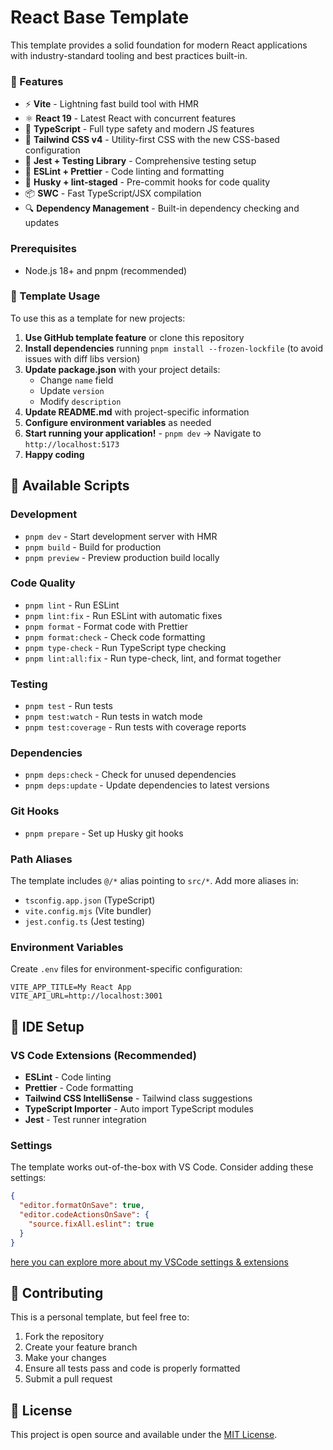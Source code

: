 # React Base Template

This template provides a solid foundation for modern React applications with industry-standard tooling and best practices built-in.

### 🚀 Features

- ⚡ **Vite** - Lightning fast build tool with HMR
- ⚛️ **React 19** - Latest React with concurrent features
- 🔧 **TypeScript** - Full type safety and modern JS features
- 🎨 **Tailwind CSS v4** - Utility-first CSS with the new CSS-based configuration
- 🧪 **Jest + Testing Library** - Comprehensive testing setup
- 📏 **ESLint + Prettier** - Code linting and formatting
- 🐺 **Husky + lint-staged** - Pre-commit hooks for code quality
- 📦 **SWC** - Fast TypeScript/JSX compilation
- 🔍 **Dependency Management** - Built-in dependency checking and updates

### Prerequisites

- Node.js 18+ and pnpm (recommended)

### 🔄 Template Usage

To use this as a template for new projects:

1. **Use GitHub template feature** or clone this repository
2. **Install dependencies** running `pnpm install --frozen-lockfile` (to avoid issues with diff libs version)
3. **Update package.json** with your project details:
   - Change `name` field
   - Update `version`
   - Modify `description`
4. **Update README.md** with project-specific information
5. **Configure environment variables** as needed
6. **Start running your application!** - `pnpm dev` -> Navigate to `http://localhost:5173`
7. **Happy coding**

## 📜 Available Scripts

### Development

- `pnpm dev` - Start development server with HMR
- `pnpm build` - Build for production
- `pnpm preview` - Preview production build locally

### Code Quality

- `pnpm lint` - Run ESLint
- `pnpm lint:fix` - Run ESLint with automatic fixes
- `pnpm format` - Format code with Prettier
- `pnpm format:check` - Check code formatting
- `pnpm type-check` - Run TypeScript type checking
- `pnpm lint:all:fix` - Run type-check, lint, and format together

### Testing

- `pnpm test` - Run tests
- `pnpm test:watch` - Run tests in watch mode
- `pnpm test:coverage` - Run tests with coverage reports

### Dependencies

- `pnpm deps:check` - Check for unused dependencies
- `pnpm deps:update` - Update dependencies to latest versions

### Git Hooks

- `pnpm prepare` - Set up Husky git hooks

### Path Aliases

The template includes `@/*` alias pointing to `src/*`. Add more aliases in:

- `tsconfig.app.json` (TypeScript)
- `vite.config.mjs` (Vite bundler)
- `jest.config.ts` (Jest testing)

### Environment Variables

Create `.env` files for environment-specific configuration:

```env
VITE_APP_TITLE=My React App
VITE_API_URL=http://localhost:3001
```

## 🔧 IDE Setup

### VS Code Extensions (Recommended)

- **ESLint** - Code linting
- **Prettier** - Code formatting
- **Tailwind CSS IntelliSense** - Tailwind class suggestions
- **TypeScript Importer** - Auto import TypeScript modules
- **Jest** - Test runner integration

### Settings

The template works out-of-the-box with VS Code. Consider adding these settings:

```json
{
  "editor.formatOnSave": true,
  "editor.codeActionsOnSave": {
    "source.fixAll.eslint": true
  }
}
```

[here you can explore more about my VSCode settings & extensions](https://gist.github.com/thiagoskbnsk/1d6027b1ba4fe26f33fd1e039ec7085b)

## 🤝 Contributing

This is a personal template, but feel free to:

1. Fork the repository
2. Create your feature branch
3. Make your changes
4. Ensure all tests pass and code is properly formatted
5. Submit a pull request

## 📄 License

This project is open source and available under the [MIT License](LICENSE).
